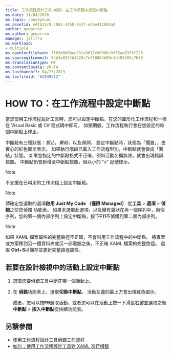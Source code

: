 ```yaml
---
title: 工作流程設計工具-如何：在工作流程中設定中斷點
ms.date: 11/04/2016
ms.topic: conceptual
ms.assetid: e41b21c9-c061-4358-8e2f-eb5e412864a8
author: gewarren
ms.author: gewarren
manager: jillfra
ms.workload:
- multiple
ms.openlocfilehash: 7503d0b0bee201a9617e90966c9f75ac6333f228
ms.sourcegitcommit: 94b3a052fb1229c7e7f8804b09c1d403385c7630
ms.translationtype: MT
ms.contentlocale: zh-TW
ms.lasthandoff: 04/23/2019
ms.locfileid: "62949512"
---
```

# <a name="how-to-set-breakpoints-in-workflows"></a>HOW TO：在工作流程中設定中斷點

當您使用工作流程設計工具時，您可以設定中斷點，在您的圖形化工作流程和一樣在 Visual Basic 或 C# 程式碼中即可。 如預期般，工作流程執行會在您設定的每個中斷點上停止。

中斷點有三種狀態：*暫止*，*繫結*，以及*錯誤*。 設定中斷點時，狀態為「擱置」，由實心的紅色圖示表示。 如果執行階段已載入工作流程型別，中斷點就會變成「繫結」狀態。 如果您指定的中斷點格式不正確，例如活動名稱無效，就會出現錯誤視窗。 中斷點仍會新增至中斷點視窗，但以小的 "x" 記號標示。

> [!NOTE]
> 不支援在已叫用的工作流程上設定中斷點。

> [!NOTE]
> 請確定您選取的選項**啟用 Just My Code （僅限 Managed）** 從**工具** > **選項** > **偵錯**之前您偵錯 功能表。 如果未選取此選項，以及擁有巢狀在另一個序列中，兩個序列，您的第一個內部序列上設定中斷點，按下**F11**不偵錯到第二個內部序列。

> [!NOTE]
> 如果 XAML 檔案屬性的完整路徑不正確，不會叫用工作流程中的中斷點。 將專案或方案移到另一個資料夾或另一部電腦之後，不正確 XAML 檔案的完整路徑。 選取  **Ctrl**+**S**以儲存並更新完整路徑屬性。

## <a name="to-set-a-breakpoint-on-an-activity-in-the-design-view"></a>若要在設計檢視中的活動上設定中斷點

1. 選取您要偵錯工具中斷在哪一個活動上。

2. 在 **偵錯**功能表上，選取**切換中斷點**。 活動左邊的最上方會出現紅色圖示。

   或者，您可以按**F9**選取活動，或者您可以在活動上按一下滑鼠右鍵並選取之後**中斷點** > **插入中斷點**從快顯功能表。

## <a name="see-also"></a>另請參閱

- [使用工作流程設計工具偵錯工作流程](../workflow-designer/debugging-workflows-with-the-workflow-designer.md)
- [如何：使用工作流程設計工具對 XAML 進行偵錯](../workflow-designer/how-to-debug-xaml-with-the-workflow-designer.md)